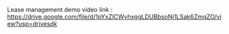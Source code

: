 Lease management demo video link : https://drive.google.com/file/d/1pYxZICWyhxggLDUBbsoNj1LSak6ZmqZO/view?usp=drivesdk
